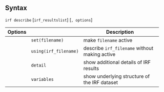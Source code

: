 ## Syntax

`irf describe` \[`irf_resultslist`\] \[`, options`\]

| Options |                       | Description                                   |
|---------|-----------------------|-----------------------------------------------|
|         | `set(filename)`       | make `filename` active                        |
|         | `using(irf_filename)` | describe `irf_filename` without making active |
|         | `detail`              | show additional details of IRF results        |
|         | `variables`           | show underlying structure of the IRF dataset  |
